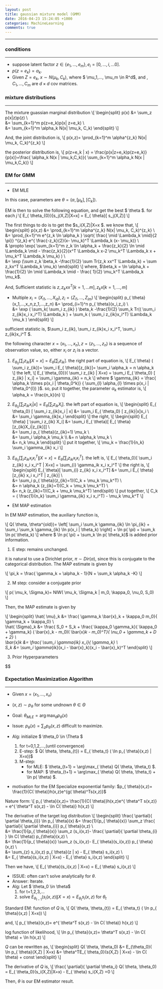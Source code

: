 ```yaml
---
layout: post
title: gaussian mixture model (GMM)
date: 2016-04-23 15:24:05 +1000 
categories: MachineLearning
comments: true
---
```


----------

### conditions ###
------------------

- suppose latent factor $z \in \{e_1,...,e_m\}, e_i=[0,...,i,...0]$.
- $p(z=e_k)= \alpha_k$.
- Given $Z=e_k$, $x \sim N( \mu_k, C_k)$, where $ \mu_1,..., \mu_m \in R^d$, and , $C_1,...,C_m$ are $d \times d$ cov matrices.

### mixture distributions ###
-----------------------------

The mixture guassian marginal distribution
\\[
\begin{split}
p(x) &= \sum_z p(x|z)p(z) \\\
&= \sum_{k=1}^m p(z=e_k)p(x| z=e_k) \\\
&= \sum_{k=1}^m \alpha_k N(x| \mu_k, C_k)
\end{split}
\\]

And, the joint distribution is,
\\[
p(x,z)= \prod_{k=1}^m \alpha^{z_k} N(x| \mu_k, C_k)^{z_k}
\\]

the posterior distribution is,
\\[
p(z=e_k | x) = \frac{p(x|z=e_k)p(z=e_k)}{p(x)}=\frac{ \alpha_k N(x | \mu_k,C_k)}{ \sum_{k=1}^m  \alpha_k N(x | \mu_k,C_k)}
\\]

### EM for GMM ###
------------------

-  EM MLE

In this case, parameters are $\theta = ( \alpha, [ \mu_k ], [ C_k ])$.

EM is then to solve the following equation, and get the best $ \theta $. for each $j$
\\[
E_{ \theta_{0}}[s_j(X,Z)|X=x] = E_{ \theta}[ s_j(X,Z)]
\\]

The first things to do is to get the $s_i(X,Z)|X=x $. we know that,
\\[
\begin{split}
p(x,z) &= \prod_{k=1}^m \alpha^{z_k} N(x| \mu_k, C_k)^{z_k} \\\
&= \prod_{k=1}^m e^{z_k \ln \alpha_k } \sqrt{ \frac{ \mid \Lambda_k \mid}{2 \pi}} ^{z_k} e^{ \frac{-z_k}{2}(x- \mu_k)^T \Lambda_k (x- \mu_k)} \\\
& \propto \exp( \sum_{k=1}^m z_k \ln \alpha_k + \frac{z_k}{2} \ln \mid \Lambda_k \mid - \frac{z_k}{2}(x^T \Lambda_k x-2 \mu_k^T \Lambda_k x + \mu_k^T \Lambda_k \mu_k)  )  \\\
&= \exp (\sum z_k \beta_k -\frac{1}{2} \sum Tr(z_k xx^T \Lambda_k) + \sum z_kx^T \Lambda_k \mu_k)
\end{split}
\\]
where, $\beta_k = \ln \alpha_k + \frac{1}{2} \ln \mid \Lambda_k \mid - \frac{ 1}{2} \mu_k^T \Lambda_k \mu_k$. 

And, Sufficient statistic is $z, z_kxx^T [k=1,...m], z_kx [k=1,...,m]$

- Multiple  $x_i=(X_{i1},...,X_{id}), z_i=(Z_{i1},...,Z_{im})$
\\[
\begin{split}
p_{ \theta}(x_1,...,x_n,z_1,...,z_n) &= \prod_{i=1}^n p_{ \theta}(x_i,z_i) \\\
&= \exp ( \sum_k( \sum_i z_{ik} ) \beta_k -\frac{1}{2} \sum_k Tr(( \sum_i z_{ik}x_i x_i^T) \Lambda_k ) + \sum_k ( \sum_i z_{ik}x_i^T) \Lambda_k \mu_k   )
\end{split}
\\]

sufficient statistic is, $\sum_i z_{ik}, \sum_i z_{ik}x_i x_i^T, \sum_i z_{ik}x_i^T $.

the following character $x=(x_1,...,x_n), z=(z_1,...,z_n)$ is a sequence of observation value, so, either $x_i$ or $z_i$ is a vector.


1. $E_{ \theta_{0}}[ \sum_i z_{ik} \| X=x] = E_{ \theta} [ \sum_i z_{ik}]$. 
   the right part of equation is,
\\[
E_{ \theta} ( \sum_i z_{ik})= \sum_i E_{ \theta}[z_{ik}]= \sum_i \alpha_k = n \alpha_k
\\]
  the left,
\\[
E_{ \theta_{0}}( \sum_i z_{ik} \| X=x) = \sum_i E_{ \theta_0} [ z_{ik} | x_i] = \sum_i \gamma_{ik} = n_k
\\]
where $ \gamma_{ik} = \frac{ \alpha_k \times p(x_i \| \theta_0^k)} {  \sum_{l} \alpha_{l} \times p(x_i \| \theta_0^{l}) }$. 
  so, put it together, the parameter $\alpha_k$ estimator is,
\\[
\alpha_k = \frac{n_k}{n}
\\]

2. $E_{ \theta_0} [ \sum_i z_{ik}x_i | x] = E_{ \theta} [ \sum_i z_{ik} X_i]$. 
the left part of equation is,
\\[
\begin{split}
E_{ \theta_0} [ \sum_i z_{ik}x_i | x] &= \sum_i E_{ \theta_0} [ z_{ik}|x]x_i \\\
&= \sum_i \gamma_{ik}x_i
\end{split}
\\]
the right,
\\[
\begin{split}
E_{ \theta} [ \sum_i z_{ik} X_i] &= \sum_i E_{ \theta}[ E_{ \theta}[z_{ik}X_i|z_{ik}]] \\\
&= \sum_i p_{ \theta}(z_{ik}=1) \mu_k \\\
&= \sum_i \alpha_k \mu_k \\\ 
&= n \alpha_k \mu_k \\\
&= n_k \mu_k
\end{split}
\\]
put it together,
\\[
\mu_k = \frac{1}{n_k} \sum_i \gamma_{ik} x_i
\\]

3. $E_{ \theta_0}[ \sum_i z_{ik} x_i x_i^T \| X=x] = E_{ \theta}[ \sum_{i} z_{ik} x_i x_i^T]$. the left is,
\\[
E_{ \theta_0}[ \sum_i z_{ik} x_i x_i^T \| X=x] = \sum_{i} \gamma_ik x_i x_i^T
\\]
the right is,
\\[
\begin{split}
E_{ \theta}[ \sum_{i} z_{ik} x_i x_i^T] &= \sum_i E_{ \theta} [z_{ik} x_i x_i^T | z_{ik}] \\\
&= \sum_i p_{ \theta}(z_{ik}=1)(C_k + \mu_k \mu_k^T) \\\
&= n \alpha_k (z_{ik}=1)(C_k + \mu_k \mu_k^T) \\\
&= n_k (z_{ik}=1)(C_k + \mu_k \mu_k^T)
\end{split}
\\]
put together,
\\[
C_k = ( \frac{1}{n_k} \sum_i \gamma_{ik} x_i x_i^T) - \mu_k \mu_k^T
\\]


-  EM MAP estimation


In EM MAP estimation, the auxiliary function is,

\\[
Q( \theta, \theta^{old})= \left[ \sum_i \sum_k \gamma_{ik} \ln \pi_{ik} + \sum_i \sum_k \gamma_{ik} \ln p(x_i | \theta_k)  \right] + \ln p( \pi) + \sum_k \ln p( \theta_k)
\\]
where $ \ln p( \pi) + \sum_k \ln p( \theta_k)$ is added prior information.

1. E step: remains unchanged. <br/>

it is natural to use a Dirichlet prior, $\pi \sim Dir( \alpha)$, since this is conjugate to the categorical distribution. The MAP estimate is given by 

\\[
\pi_k = \frac{ \gamma_k + \alpha_k - 1}{N + \sum_k \alpha_k -K}
\\]

2. M step: consider a conjugate prior 

\\[
p( \mu_k, \Sigma_k)= NIW( \mu_k, \Sigma_k | m_0, \kappa_0, \nu_0, S_0)
\\]

Then, the MAP estimate is given by

\\[
\begin{split}
\hat{ \mu}_k &= \frac{ \gamma_k \bar{x}_k + \kappa_0 m_0}{ \gamma_k + \kappa_0} \\\
\hat{ \Sigma}_k &= \frac{ S_0 + S_k + \frac{ \kappa_0 \gamma_k}{ \kappa_0 + \gamma_k} ( \bar{x}_k - m_0)( \bar{x}_k - m_0)^T}{ \nu_0 + \gamma_k + D + 2} \\\
\bar{x}_k &= \frac{ \sum_i \gamma_{ik} x_i}{ \gamma_k} \\\
S_k &= \sum_i \gamma_{ik}(x_i - \bar{x}_k)(x_i - \bar{x}_k)^T
\end{split}
\\]

3. Prior Hyperparameters

$$


### Expectation Maximization Algorithm ###
------------------------------------------

- Given $x=(x_1,...,x_n)$
- $(x,z) \sim p_{\theta}$ for some undnown $\theta \in \Theta$
- Goal: $\theta_{MLE} = \arg\max_{ \theta} p_{ \theta}(x)$
- Issue: $p_{ \theta}(x) = \sum_{z} p_{ \theta}(x,z)$ difficult to maximize.
- Alg: initialize $ \theta_0 \in \Theta $
  1. for t=0,1,2,...,(until convergence)
  2. E-step: $ Q( \theta, \theta_{t}) = E_{ \theta_t} ( \ln p_{ \theta}(x,z) \| X=x))$
  3. M-step: 
     * for MLE: $ \theta_{t+1} = \arg\max_{ \theta} Q( \theta, \theta_t) $.
     * for MAP: $ \theta_{t+1} = \arg\max_{ \theta} Q( \theta, \theta_t) + \ln p( \theta) $.
  
- motivation for the EM 
Specialize exponential family: $p_{ \theta}(x,z)= \frac{1}{C( \theta)}h(x,z)e^{g( \theta)^Ts(x,z)}$

Nature form: 
\\[ 
p_{ \theta}(x,z)= \frac{1}{C( \theta)}h(x,z)e^{ \theta^T s(x,z)} = e^{ \theta^T s(x,z) - \ln C( \theta)} h(x,z)
\\]

The derivative of the target log distribution
\\[
\begin{split}
\frac{ \partial}{ \partial \theta_{i}} \ln p_{ \theta}(x) &= \frac{1}{p_{ \theta}(x)} \sum_z \frac{ \partial}{ \partial \theta_{i}} p_{ \theta}(x,z) \\\
&= \frac{1}{p_{ \theta}(x)} \sum_z (s_i(x,z)- \frac{ \partial}{ \partial \theta_{i} } \ln C( \theta)) p_{\theta}(x,z) \\\
&= \frac{1}{p_{ \theta}(x)} \sum_z (s_i(x,z)- E_{ \theta}(s_i(x,z)) p_{ \theta}(x,z) \\\
&= \sum_{z} s_i(x,z) p_{ \theta}(z | x) - E_{ \theta} s_i(x,z) \\\
&= E_{ \theta}(s_i(x,z) | X=x)  - E_{ \theta} s_i(x,z)
\end{split}
\\]

Then we have,
\\[
E_{ \theta}(s_i(x,z) | X=x)  = E_{ \theta} s_i(x,z)
\\]

- ISSUE: often can't solve analytically for $\theta$.
- Answer: Iterate.
- Alg: Let $ \theta_0 \in \theta$
  1. for t=1,2,3,...
  2. solve $E_{ \theta_{t-1}}(s_i(x,z) \| X=x)  = E_{ \theta_t} s_i(x,z)$ for $\theta_t$

Standard EM:
function of $Q$ is,
\\[ 
Q( \theta, \theta_{t}) = E_{ \theta_t} ( \ln p_{ \theta}(x,z) \| X=x))
\\]

and,
\\[
p_{ \theta}(x,z)= e^{ \theta^T s(x,z) - \ln C( \theta)} h(x,z)
\\] 

log function of likelihood, 
\\[
\ln p_{ \theta}(x,z)=  \theta^T s(x,z) - \ln C( \theta) + \ln h(x,z) 
\\]

$Q$ can be rewritten as,
\\[
\begin{split}
Q( \theta, \theta_0) &= E_{\theta_0}( \ln p_{ \theta}(X,Z) \| X=x)
&= \theta^TE_{ \theta_0}(s(X,Z) \| X=x) - \ln C( \theta) + const
\end{split}
\\]

The derivative of $Q$ is,
\\[
\frac{ \partial}{ \partial \theta_i} Q( \theta, \theta_0) = E_{ \theta_0}(s_i(X,Z)|X=x) - E_{ \theta} s_i(X,Z) =0
\\]

Then, $\theta$ is our EM estimator result.


